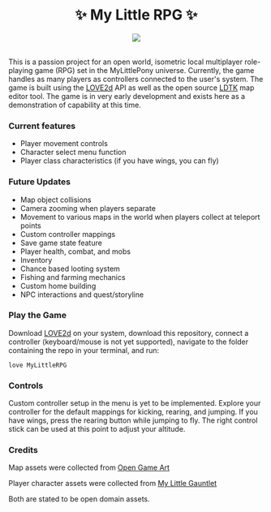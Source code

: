
<h1 align="center"> ✨ My Little RPG ✨ </h1>

<div align="center">
    <img src="https://github.com/user-attachments/assets/767c944e-5f9c-4dd0-af9c-cad1f93f0462">
</div>

<br>

This is a passion project for an open world, isometric local multiplayer role-playing game (RPG) set in the MyLittlePony universe. Currently, the game handles as many players as controllers connected to the user's system. The game is built using the [LOVE2d](https://www.love2d.org/) API as well as the open source [LDTK](https://ldtk.io/) map editor tool. The game is in very early development and exists here as a demonstration of capability at this time.


### Current features

- Player movement controls
- Character select menu function
- Player class characteristics (if you have wings, you can fly)

### Future Updates

- Map object collisions
- Camera zooming when players separate
- Movement to various maps in the world when players collect at teleport points
- Custom controller mappings
- Save game state feature
- Player health, combat, and mobs
- Inventory
- Chance based looting system
- Fishing and farming mechanics
- Custom home building
- NPC interactions and quest/storyline

### Play the Game

Download [LOVE2d](https://www.love2d.org/) on your system, download this repository, connect a controller (keyboard/mouse is not yet supported), navigate to the folder containing the repo in your terminal, and run:


````love MyLittleRPG````

### Controls

Custom controller setup in the menu is yet to be implemented. Explore your controller for the default mappings for kicking, rearing, and jumping. If you have wings, press the rearing button while jumping to fly. The right control stick can be used at this point to adjust your altitude.

### Credits

Map assets were collected from [Open Game Art](https://opengameart.org/)

Player character assets were collected from [My Little Gauntlet](https://ponygauntlet.tumblr.com/)

Both are stated to be open domain assets.
